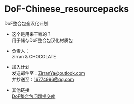 # DoF-Chinese_resourcepacks
DoF整合包全汉化计划

- 这个是用来干嘛的？
<br>用于储存DoF整合包汉化材质包

- 负责人：
<br>zirran & CHOCOLATE

- 加入计划
<br>发送邮件至：ZirranYa@outlook.com
<br>并抄送至：16774996@qq.com
- 其他链接
<br>[DoF整合包问题提交库](https://github.com/MoYstudio/DoF-Issue-vacuum-cleaner)
